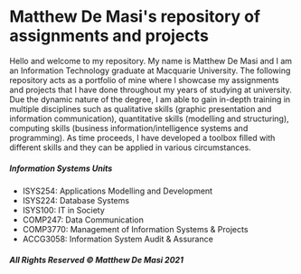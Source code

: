 # Matthew De Masi's repository of assignments and projects 
Hello and welcome to my repository. My name is Matthew De Masi and I am an Information Technology graduate at Macquarie University. The following repository acts as a portfolio of mine where I showcase my assignments and projects that I have done throughout my years of studying at university. Due the dynamic nature of the degree, I am able to gain in-depth training in multiple disciplines such as qualitative skills (graphic presentation and information communication), quantitative skills (modelling and structuring), computing skills (business information/intelligence systems and programming). As time proceeds, I have developed a toolbox filled with different skills and they can be applied in various circumstances.  

##### Information Systems Units 
- ISYS254: Applications Modelling and Development 
- ISYS224: Database Systems
- ISYS100: IT in Society
- COMP247: Data Communication
- COMP3770: Management of Information Systems & Projects
- ACCG3058: Information System Audit & Assurance

##### All Rights Reserved © Matthew De Masi 2021
